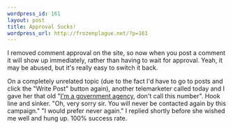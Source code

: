 ```yaml
--- 
wordpress_id: 161
layout: post
title: Approval Sucks!
wordpress_url: http://frozenplague.net/?p=161
---
```

I removed comment approval on the site, so now when you post a comment it will show up immediately, rather than having to wait for approval. Yeah, it may be abused, but it's really easy to switch it back.

On a completely unrelated topic (due to the fact I'd have to go to posts and click the "Write Post" button again), another telemarketer called today and I gave her that old "<a href="http://frozenplague.net/2008/03/25/telemarketers-2">I'm a government agency</a>, don't call this number". Hook line and sinker. "Oh, very sorry sir. You will never be contacted again by this campaign." "I would prefer never again." I replied shortly before she wished me well and hung up. 100% success rate.
